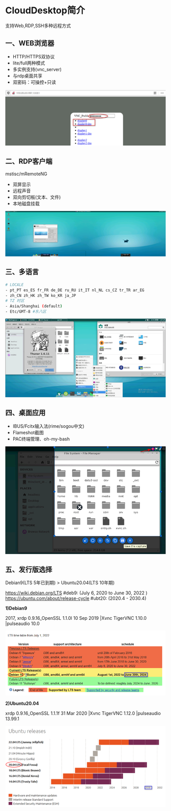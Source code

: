 # CloudDesktop简介

支持Web,RDP,SSH多种远程方式

## 一、WEB浏览器

- HTTP/HTTPS双协议
- lite/full两种模式
- 多实例支持(vnc_server)
- 与rdp桌面共享
- 双密码：可操控+只读

![](res/08vnc-index2.png)

## 二、RDP客户端

mstisc/mRemoteNG

- 双屏显示
- 远程声音
- 双向剪切板(文本、文件)
- 本地磁盘挂载

![](res/01rdp-double-screen.png)

## 三、多语言

```bash
# LOCALE
- pt_PT es_ES fr_FR de_DE ru_RU it_IT nl_NL cs_CZ tr_TR ar_EG
- zh_CN zh_HK zh_TW ko_KR ja_JP 
# TZ 时区
- Asia/Shanghai (default)
- Etc/GMT-8 #东八区
```

![zh_CN](res/loc/zh_CN.png)

## 四、桌面应用

- IBUS/Fcitx输入法(rime/sogou中文)
- Flameshot截图
- PAC终端管理、oh-my-bash

![](res/06full-flameshot.png)

## 五、发行版选择

Debian9(LTS 5年已到期) > Ubuntu20.04(LTS 10年期)

https://wiki.debian.org/LTS  #deb9: (July 6, 2020 to June 30, 2022 )  
https://ubuntu.com/about/release-cycle #ubt20: (2020.4 - 2030.4)

**1)Debian9**

2017, xrdp 0.9.16_OpenSSL 1.1.0l  10 Sep 2019 |Xvnc TigerVNC 1.10.0 |pulseaudio 10.0

![](./../_doc/assets/lts_debian.png)

**2)Ubuntu20.04**

xrdp 0.9.16_OpenSSL 1.1.1f  31 Mar 2020 |Xvnc TigerVNC 1.12.0 |pulseaudio 13.99.1

![](./../_doc/assets/lts_ubuntu.png)

